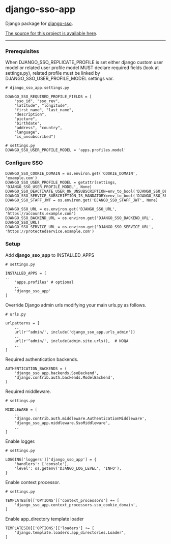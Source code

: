 # django-sso-app

Django package for [django-sso][django-sso].


[The source for this project is available here][src].

----

### Prerequisites

When DJANGO_SSO_REPLICATE_PROFILE is set either django custom user model or related user profile model MUST declare
required fields (look at settings.py), related profile must be linked by DJANGO_SSO_USER_PROFILE_MODEL settings var.

```
# django_sso_app.settings.py

DJANGO_SSO_REQUIRED_PROFILE_FIELDS = [
    "sso_id", "sso_rev",
    "latitude", "longitude",
    "first_name", "last_name",
    "description",
    "picture",
    "birthdate",
    "address", "country",
    "language",
    "is_unsubscribed"]

# settings.py
DJANGO_SSO_USER_PROFILE_MODEL = 'apps.profiles.model'

```

### Configure SSO

```
DJANGO_SSO_COOKIE_DOMAIN = os.environ.get('COOKIE_DOMAIN', 'example.com')
DJANGO_SSO_USER_PROFILE_MODEL = getattr(settings, 'DJANGO_SSO_USER_PROFILE_MODEL', None)
DJANGO_SSO_DEACTIVATE_USER_ON_UNSUBSCRIPTION=env_to_bool('DJANGO_SSO_DEACTIVATE_USER_ON_UNSUBSCRIPTION')
DJANGO_SSO_SERVICE_SUBSCRIPTION_IS_MANDATORY=env_to_bool('DJANGO_SSO_SERVICE_SUBSCRIPTION_IS_MANDATORY')
DJANGO_SSO_STAFF_JWT = os.environ.get('DJANGO_SSO_STAFF_JWT', None)

DJANGO_SSO_URL = os.environ.get('DJANGO_SSO_URL', 'https://accounts.example.com')
DJANGO_SSO_BACKEND_URL = os.environ.get('DJANGO_SSO_BACKEND_URL', DJANGO_SSO_URL)
DJANGO_SSO_SERVICE_URL = os.environ.get('DJANGO_SSO_SERVICE_URL', 'https://protectedservice.example.com')
```

### Setup

Add **django_sso_app** to INSTALLED_APPS

```
# settings.py

INSTALLED_APPS = [
..
    'apps.profiles' # optional
    ..
    'django_sso_app'
]

```

Override Django admin urls modifying your main urls.py as follows.

```
# urls.py

urlpatterns = [
    ..
    url(r'^admin/', include('django_sso_app.urls_admin'))
    ..
    url(r'^admin/', include(admin.site.urls)),  # NOQA
    ..
]
```

Required authentication backends.

```
AUTHENTICATION_BACKENDS = (
    'django_sso_app.backends.SsoBackend',
    'django.contrib.auth.backends.ModelBackend',
)
```

Required middleware.

```
# settings.py

MIDDLEWARE = [
    ..
    'django.contrib.auth.middleware.AuthenticationMiddleware',
    'django_sso_app.middleware.SsoMiddleware',
    ..
] 

```

Enable logger.

```
# settings.py

LOGGING['loggers']['django_sso_app'] = {
    'handlers': ['console'],
    'level': os.getenv('DJANGO_LOG_LEVEL', 'INFO'),
}
```

Enable context processor.
```
# settings.py

TEMPLATES[0]['OPTIONS']['context_processors'] += [
    'django_sso_app.context_processors.sso_cookie_domain',
]
```

Enable app_directory template loader
```
TEMPLATES[0]['OPTIONS']['loaders'] += [
    'django.template.loaders.app_directories.Loader',
]
```


[django-sso]: https://bitbucket.org/pai/django-sso
[src]: https://bitbucket.org/pai/django-sso-app
[md]: https://tools.ietf.org/html/rfc7764#section-3.5 "CommonMark variant"
[md use]: https://packaging.python.org/specifications/core-metadata/#description-content-type-optional

